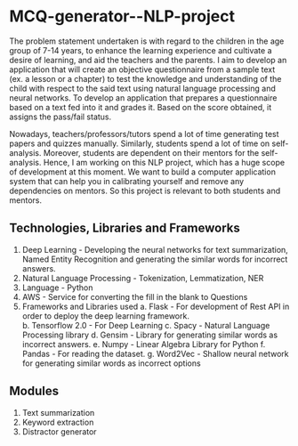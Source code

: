 # MCQ-generator--NLP-project

The problem statement undertaken is with regard to the children in the age group of 7-14 years, to enhance the learning experience and cultivate a desire of learning, and aid the teachers and the parents. I aim to develop an application that will create an objective questionnaire from a sample text (ex. a lesson or a chapter) to test the knowledge and understanding of the child with respect to the said text using natural language processing and neural networks. To develop an application that prepares a questionnaire based on a text fed into it and grades it. Based on the score obtained, it assigns the pass/fail status.

Nowadays, teachers/professors/tutors spend a lot of time generating test papers and quizzes manually. Similarly, students spend a lot of time on self-analysis. Moreover, students are dependent on their mentors for the self-analysis. Hence, I am working on this NLP project, which has a huge scope of development at this moment. We want to build a computer application system that can help you in calibrating yourself and remove any dependencies on mentors. So this project is relevant to both students and mentors.

## Technologies, Libraries and Frameworks
1.	Deep Learning - Developing the neural networks for text summarization, Named Entity Recognition and generating the similar words for incorrect answers. 
2.	Natural Language Processing - Tokenization, Lemmatization, NER
3.	Language  -  Python
4.	AWS - Service for converting the fill in the blank to Questions
5.	Frameworks and Libraries used
  a.	Flask - For development of Rest API in order to deploy the deep learning framework.  
  b.	Tensorflow 2.0 - For Deep Learning 
  c.	Spacy - Natural Language Processing library 
  d.	Gensim - Library for generating similar words as incorrect answers. 
  e.	Numpy - Linear Algebra Library for Python 
  f.	Pandas - For reading the dataset. 
  g.	Word2Vec - Shallow neural network for generating similar words as incorrect options
  
## Modules
1.	Text summarization
2.	Keyword extraction
3.	Distractor generator

